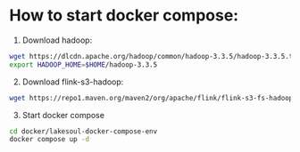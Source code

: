 # How to start docker compose:

1. Download hadoop:

```bash
wget https://dlcdn.apache.org/hadoop/common/hadoop-3.3.5/hadoop-3.3.5.tar.gz -O $HOME/hadoop-3.3.5.tar.gz && tar xf $HOME/hadoop-3.3.5.tar.gz -C $HOME
export HADOOP_HOME=$HOME/hadoop-3.3.5
```

2. Download flink-s3-hadoop:

```bash
wget https://repo1.maven.org/maven2/org/apache/flink/flink-s3-fs-hadoop/1.20.1/flink-s3-fs-hadoop-1.20.1.jar -O $HOME/flink-s3-fs-hadoop-1.20.1.jar
```

3. Start docker compose

```bash
cd docker/lakesoul-docker-compose-env
docker compose up -d
```